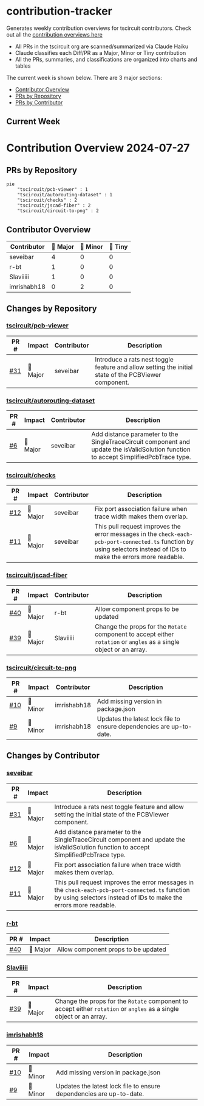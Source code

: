 # contribution-tracker

Generates weekly contribution overviews for tscircuit contributors. Check out all
the [contribution overviews here](./contribution-overviews/)

* All PRs in the tscircuit org are scanned/summarized via Claude Haiku
* Claude classifies each Diff/PR as a Major, Minor or Tiny contribution
* All the PRs, summaries, and classifications are organized into charts and tables

The current week is shown below. There are 3 major sections:

* [Contributor Overview](#contributor-overview)
* [PRs by Repository](#prs-by-repository)
* [PRs by Contributor](#changes-by-contributor)

## Current Week

<!-- START_CURRENT_WEEK -->

# Contribution Overview 2024-07-27

## PRs by Repository

```mermaid
pie
    "tscircuit/pcb-viewer" : 1
    "tscircuit/autorouting-dataset" : 1
    "tscircuit/checks" : 2
    "tscircuit/jscad-fiber" : 2
    "tscircuit/circuit-to-png" : 2
```

## Contributor Overview

| Contributor | 🐳 Major | 🐙 Minor | 🐌 Tiny |
|-------------|-------|-------|-------|
| seveibar | 4 | 0 | 0 |
| r-bt | 1 | 0 | 0 |
| Slaviiiii | 1 | 0 | 0 |
| imrishabh18 | 0 | 2 | 0 |

## Changes by Repository

### [tscircuit/pcb-viewer](https://github.com/tscircuit/pcb-viewer)

| PR # | Impact | Contributor | Description |
|------|--------|-------------|-------------|
| [#31](https://github.com/tscircuit/pcb-viewer/pull/31) | 🐳 Major | seveibar | Introduce a rats nest toggle feature and allow setting the initial state of the PCBViewer component. |

### [tscircuit/autorouting-dataset](https://github.com/tscircuit/autorouting-dataset)

| PR # | Impact | Contributor | Description |
|------|--------|-------------|-------------|
| [#6](https://github.com/tscircuit/autorouting-dataset/pull/6) | 🐳 Major | seveibar | Add distance parameter to the SingleTraceCircuit component and update the isValidSolution function to accept SimplifiedPcbTrace type. |

### [tscircuit/checks](https://github.com/tscircuit/checks)

| PR # | Impact | Contributor | Description |
|------|--------|-------------|-------------|
| [#12](https://github.com/tscircuit/checks/pull/12) | 🐳 Major | seveibar | Fix port association failure when trace width makes them overlap. |
| [#11](https://github.com/tscircuit/checks/pull/11) | 🐳 Major | seveibar | This pull request improves the error messages in the `check-each-pcb-port-connected.ts` function by using selectors instead of IDs to make the errors more readable. |

### [tscircuit/jscad-fiber](https://github.com/tscircuit/jscad-fiber)

| PR # | Impact | Contributor | Description |
|------|--------|-------------|-------------|
| [#40](https://github.com/tscircuit/jscad-fiber/pull/40) | 🐳 Major | r-bt | Allow component props to be updated |
| [#39](https://github.com/tscircuit/jscad-fiber/pull/39) | 🐳 Major | Slaviiiii | Change the props for the `Rotate` component to accept either `rotation` or `angles` as a single object or an array. |

### [tscircuit/circuit-to-png](https://github.com/tscircuit/circuit-to-png)

| PR # | Impact | Contributor | Description |
|------|--------|-------------|-------------|
| [#10](https://github.com/tscircuit/circuit-to-png/pull/10) | 🐙 Minor | imrishabh18 | Add missing version in package.json |
| [#9](https://github.com/tscircuit/circuit-to-png/pull/9) | 🐙 Minor | imrishabh18 | Updates the latest lock file to ensure dependencies are up-to-date. |

## Changes by Contributor

### [seveibar](https://github.com/seveibar)

| PR # | Impact | Description |
|------|--------|-------------|
| [#31](https://github.com/tscircuit/pcb-viewer/pull/31) | 🐳 Major | Introduce a rats nest toggle feature and allow setting the initial state of the PCBViewer component. |
| [#6](https://github.com/tscircuit/autorouting-dataset/pull/6) | 🐳 Major | Add distance parameter to the SingleTraceCircuit component and update the isValidSolution function to accept SimplifiedPcbTrace type. |
| [#12](https://github.com/tscircuit/checks/pull/12) | 🐳 Major | Fix port association failure when trace width makes them overlap. |
| [#11](https://github.com/tscircuit/checks/pull/11) | 🐳 Major | This pull request improves the error messages in the `check-each-pcb-port-connected.ts` function by using selectors instead of IDs to make the errors more readable. |

### [r-bt](https://github.com/r-bt)

| PR # | Impact | Description |
|------|--------|-------------|
| [#40](https://github.com/tscircuit/jscad-fiber/pull/40) | 🐳 Major | Allow component props to be updated |

### [Slaviiiii](https://github.com/Slaviiiii)

| PR # | Impact | Description |
|------|--------|-------------|
| [#39](https://github.com/tscircuit/jscad-fiber/pull/39) | 🐳 Major | Change the props for the `Rotate` component to accept either `rotation` or `angles` as a single object or an array. |

### [imrishabh18](https://github.com/imrishabh18)

| PR # | Impact | Description |
|------|--------|-------------|
| [#10](https://github.com/tscircuit/circuit-to-png/pull/10) | 🐙 Minor | Add missing version in package.json |
| [#9](https://github.com/tscircuit/circuit-to-png/pull/9) | 🐙 Minor | Updates the latest lock file to ensure dependencies are up-to-date. |



<!-- END_CURRENT_WEEK -->
